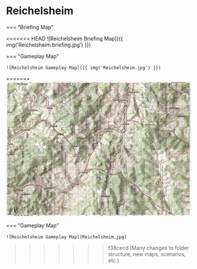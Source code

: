 # Reichelsheim

=== "Briefing Map"

<<<<<<< HEAD
    ![Reichelsheim Briefing Map]({{ img('Reichelsheim.briefing.jpg') }})

=== "Gameplay Map"

    ![Reichelsheim Gameplay Map]({{ img('Reichelsheim.jpg') }})
=======
    ![Reichelsheim Briefing Map](Reichelsheim.briefing.jpg)

=== "Gameplay Map"

    ![Reichelsheim Gameplay Map](Reichelsheim.jpg)
>>>>>>> f38cecd (Many changes to folder structure, new maps, scenarios, etc.)
